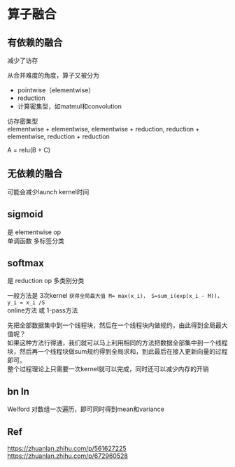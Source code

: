 
# 算子融合     

## 有依赖的融合  
 减少了访存

从合并难度的角度，算子又被分为    
+ pointwise（elementwise）    
+ reduction  
+ 计算密集型，如matmul和convolution     

访存密集型     
elementwise + elementwise, elementwise + reduction, reduction + elementwise, reduction + reduction

A = relu(B + C)



## 无依赖的融合
 可能会减少launch kernel时间    


## sigmoid  
是 elementwise op   
单调函数   多标签分类  

## softmax   
是 reduction op     多类别分类    

一般方法是 3次kernel  `获得全局最大值 M= max(x_i)， S=sum_i(exp(x_i - M))， y_i = x_i /S`        
online方法 或 1-pass方法  

先把全部数据集中到一个线程块，然后在一个线程块内做规约，由此得到全局最大值呢？  
如果这种方法行得通，我们就可以马上利用相同的方法把数据全部集中到一个线程块，然后再一个线程块做sum规约得到全局求和，到此最后在接入更新向量的过程即可。   
整个过程理论上只需要一次kernel就可以完成，同时还可以减少内存的开销


## bn ln  
Welford  对数组一次遍历，即可同时得到mean和variance    

## Ref   
https://zhuanlan.zhihu.com/p/561627225   
https://zhuanlan.zhihu.com/p/672960528
